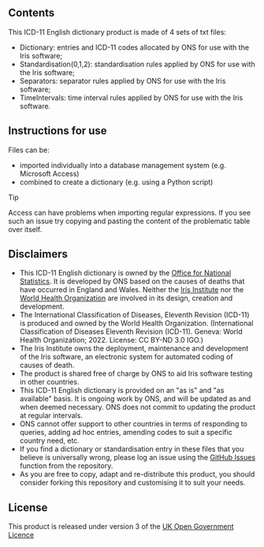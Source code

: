 ## Contents
This ICD-11 English dictionary product is made of 4 sets of txt files:
- Dictionary: entries and ICD-11 codes allocated by ONS for use with the Iris software;
- Standardisation(0,1,2): standardisation rules applied by ONS for use with the Iris software;
- Separators: separator rules applied by ONS for use with the Iris software;
- TimeIntervals: time interval rules applied by ONS for use with the Iris software.

## Instructions for use
Files can be:
- imported individually into a database management system (e.g. Microsoft Access)
- combined to create a dictionary (e.g. using a Python script)

> [!TIP]
> Access can have problems when importing regular expressions. If you see such an issue try copying and pasting the content of the problematic table over itself.

## Disclaimers
- This ICD-11 English dictionary is owned by the [Office for National Statistics](https://www.ons.gov.uk/). It is developed by ONS based on the causes of deaths that have occurred in England and Wales. Neither the [Iris Institute](https://www.bfarm.de/EN/Code-systems/Collaboration-and-projects/Iris-Institute/_node.html) nor the [World Health Organization](https://icd.who.int/en) are involved in its design, creation and development.
- The International Classification of Diseases, Eleventh Revision (ICD-11) is produced and owned by the World Health Organization. (International Classification of Diseases Eleventh Revision (ICD-11). Geneva: World Health Organization; 2022. License: CC BY-ND 3.0 IGO.)
- The Iris Institute owns the deployment, maintenance and development of the Iris software, an electronic system for automated coding of causes of death.
- The product is shared free of charge by ONS to aid Iris software testing in other countries.
- This ICD-11 English dictionary is provided on an "as is" and "as available" basis. It is ongoing work by ONS, and will be updated as and when deemed necessary. ONS does not commit to updating the product at regular intervals.
- ONS cannot offer support to other countries in terms of responding to queries, adding ad hoc entries, amending codes to suit a specific country need, etc.
- If you find a dictionary or standardisation entry in these files that you believe is universally wrong, please log an issue using the [GitHub Issues](https://github.com/ONSdigital/icd11_test/issues) function from the repository.
- As you are free to copy, adapt and re-distribute this product, you should consider forking this repository and customising it to suit your needs.

## License
This product is released under version 3 of the [UK Open Government Licence](https://www.nationalarchives.gov.uk/doc/open-government-licence/version/3/)
